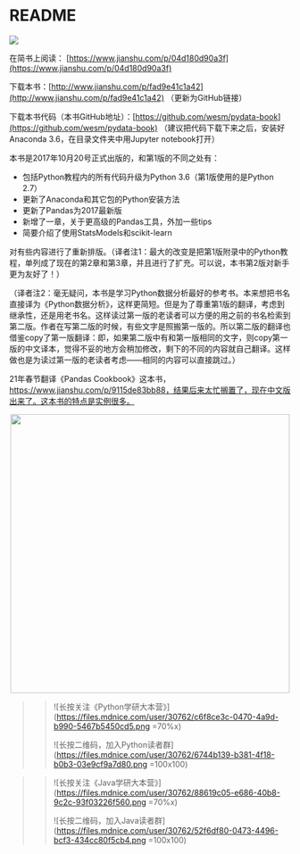 # README

![](http://upload-images.jianshu.io/upload_images/7178691-0d965cf51eb5af9e.png?imageMogr2/auto-orient/strip|imageView2/2/w/1240)

在简书上阅读： [https://www.jianshu.com/p/04d180d90a3f](https://www.jianshu.com/p/04d180d90a3f)

下载本书：[http://www.jianshu.com/p/fad9e41c1a42](http://www.jianshu.com/p/fad9e41c1a42) （更新为GitHub链接）

下载本书代码（本书GitHub地址）：[https://github.com/wesm/pydata-book](https://github.com/wesm/pydata-book) （建议把代码下载下来之后，安装好Anaconda 3.6，在目录文件夹中用Jupyter notebook打开）

本书是2017年10月20号正式出版的，和第1版的不同之处有：

* 包括Python教程内的所有代码升级为Python 3.6（第1版使用的是Python 2.7）
* 更新了Anaconda和其它包的Python安装方法
* 更新了Pandas为2017最新版
* 新增了一章，关于更高级的Pandas工具，外加一些tips
* 简要介绍了使用StatsModels和scikit-learn

对有些内容进行了重新排版。（译者注1：最大的改变是把第1版附录中的Python教程，单列成了现在的第2章和第3章，并且进行了扩充。可以说，本书第2版对新手更为友好了！）

（译者注2：毫无疑问，本书是学习Python数据分析最好的参考书。本来想把书名直接译为《Python数据分析》，这样更简短。但是为了尊重第1版的翻译，考虑到继承性，还是用老书名。这样读过第一版的老读者可以方便的用之前的书名检索到第二版。作者在写第二版的时候，有些文字是照搬第一版的。所以第二版的翻译也借鉴copy了第一版翻译：即，如果第二版中有和第一版相同的文字，则copy第一版的中文译本，觉得不妥的地方会稍加修改，剩下的不同的内容就自己翻译。这样做也是为读过第一版的老读者考虑——相同的内容可以直接跳过。）

21年春节翻译《Pandas Cookbook》这本书，https://www.jianshu.com/p/9115de83bb88，结果后来太忙搁置了，现在中文版出来了。这本书的特点是实例很多。

<div align=center>
    <img src="https://files.mdnice.com/user/30879/2a46cd5d-56c3-407d-8dda-458567733855.jpg" width="500px">
</div>



>> ![长按关注《Python学研大本营》](https://files.mdnice.com/user/30762/c6f8ce3c-0470-4a9d-b990-5467b5450cd5.png =70%x)
>> 
>> ![长按二维码，加入Python读者群](https://files.mdnice.com/user/30762/6744b139-b381-4f18-b0b3-03e9cf9a7d80.png =100x100)


>> ![长按关注《Java学研大本营》](https://files.mdnice.com/user/30762/88619c05-e686-40b8-9c2c-93f03226f560.png =70%x)
>> 
>> ![长按二维码，加入Java读者群](https://files.mdnice.com/user/30762/52f6df80-0473-4496-bcf3-434cc80f5cb4.png =100x100)
